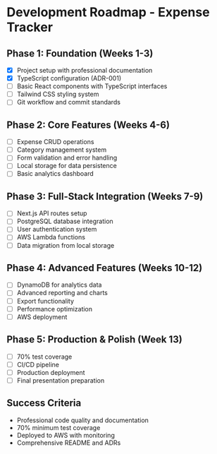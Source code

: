 # Development Roadmap - Expense Tracker

## Phase 1: Foundation (Weeks 1-3)
- [x] Project setup with professional documentation
- [x] TypeScript configuration (ADR-001)
- [ ] Basic React components with TypeScript interfaces
- [ ] Tailwind CSS styling system
- [ ] Git workflow and commit standards

## Phase 2: Core Features (Weeks 4-6)
- [ ] Expense CRUD operations
- [ ] Category management system
- [ ] Form validation and error handling
- [ ] Local storage for data persistence
- [ ] Basic analytics dashboard

## Phase 3: Full-Stack Integration (Weeks 7-9)
- [ ] Next.js API routes setup
- [ ] PostgreSQL database integration
- [ ] User authentication system
- [ ] AWS Lambda functions
- [ ] Data migration from local storage

## Phase 4: Advanced Features (Weeks 10-12)
- [ ] DynamoDB for analytics data
- [ ] Advanced reporting and charts
- [ ] Export functionality
- [ ] Performance optimization
- [ ] AWS deployment

## Phase 5: Production & Polish (Week 13)
- [ ] 70% test coverage
- [ ] CI/CD pipeline
- [ ] Production deployment
- [ ] Final presentation preparation

## Success Criteria
- Professional code quality and documentation
- 70% minimum test coverage
- Deployed to AWS with monitoring
- Comprehensive README and ADRs